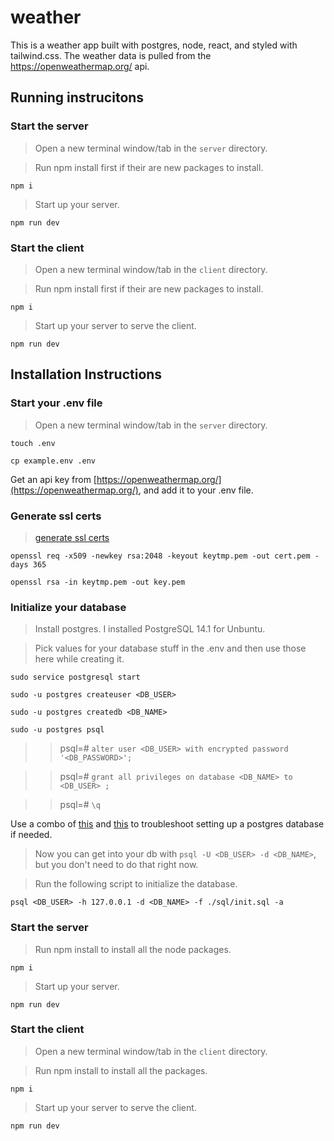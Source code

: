 # weather
This is a weather app built with postgres, node, react, and styled with tailwind.css. The weather data is pulled from the https://openweathermap.org/ api.

## Running instrucitons

### Start the server

> Open a new terminal window/tab in the `server` directory.

> Run npm install first if their are new packages to install.

`npm i`

> Start up your server.

`npm run dev`

### Start the client

> Open a new terminal window/tab in the `client` directory.

> Run npm install first if their are new packages to install.

`npm i`

> Start up your server to serve the client.

`npm run dev`
 
## Installation Instructions

### Start your .env file

> Open a new terminal window/tab in the `server` directory.

`touch .env`

`cp example.env .env`

Get an api key from [https://openweathermap.org/](https://openweathermap.org/), and add it to your .env file.


### Generate ssl certs

> [generate ssl certs](https://medium.com/@nitinpatel_20236/how-to-create-an-https-server-on-localhost-using-express-366435d61f28)

`openssl req -x509 -newkey rsa:2048 -keyout keytmp.pem -out cert.pem -days 365`

`openssl rsa -in keytmp.pem -out key.pem`


### Initialize your database

> Install postgres. I installed PostgreSQL 14.1 for Unbuntu.

> Pick values for your database stuff in the .env and then use those here while creating it.

`sudo service postgresql start`

`sudo -u postgres createuser <DB_USER>`

`sudo -u postgres createdb <DB_NAME>`

`sudo -u postgres psql`

>>psql=# `alter user <DB_USER> with encrypted password '<DB_PASSWORD>';`

>>psql=# `grant all privileges on database <DB_NAME> to <DB_USER> ;`

>>psql=# `\q`

Use a combo of [this](https://harshityadav95.medium.com/postgresql-in-windows-subsystem-for-linux-wsl-6dc751ac1ff3) and [this](https://gist.github.com/michaeltreat/40a2f444d8ff6c89af958733448da093) to troubleshoot setting up a postgres database if needed.

> Now you can get into your db with `psql -U <DB_USER> -d <DB_NAME>`, but you don't need to do that right now.

> Run the following script to initialize the database.

`psql <DB_USER> -h 127.0.0.1 -d <DB_NAME> -f ./sql/init.sql -a`

### Start the server

> Run npm install to install all the node packages.

`npm i`

> Start up your server.

`npm run dev`

### Start the client

> Open a new terminal window/tab in the `client` directory.

> Run npm install to install all the packages.

`npm i`

> Start up your server to serve the client.

`npm run dev`